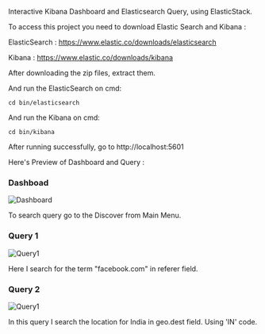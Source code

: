 Interactive Kibana Dashboard and Elasticsearch Query, using ElasticStack.

To access this project you need to download Elastic Search and Kibana : 

ElasticSearch : https://www.elastic.co/downloads/elasticsearch

Kibana : https://www.elastic.co/downloads/kibana

After downloading the zip files, extract them.

And run the ElasticSearch on cmd: 

<code><path to elasticsearch>cd bin/elasticsearch</code>

And run the Kibana on cmd: 

<code><path to elasticsearch>cd bin/kibana</code>

After running successfully, go to http://localhost:5601

Here's Preview of Dashboard and Query :

<h3>Dashboad</h3>

![Dashboard](https://github.com/annonymous-axe/Blackoffer-Demo-Projects/assets/79747679/d582b12d-e31b-401d-a501-b5956595a829)

To search query go to the Discover from Main Menu.

<h3>Query 1</h3>

![Query1](https://github.com/annonymous-axe/Blackoffer-Demo-Projects/assets/79747679/b083d0fb-2778-41be-b4fd-4a57e92606fd)

Here I search for the term "facebook.com" in referer field. 

<h3>Query 2</h3>

![Query1](https://github.com/annonymous-axe/Blackoffer-Demo-Projects/assets/79747679/99735e41-b063-48fd-b414-ae90ee33f5fe)

In this query I search the location for India in geo.dest field. Using 'IN' code.
